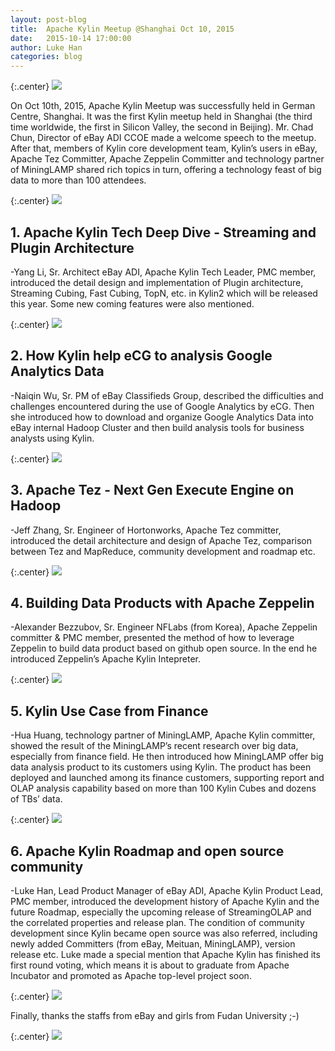 ```yaml
---
layout: post-blog
title:  Apache Kylin Meetup @Shanghai Oct 10, 2015
date:   2015-10-14 17:00:00
author: Luke Han
categories: blog
---
```


{:.center}
![]( /images/blog/meetup_1.jpeg)


On Oct 10th, 2015, Apache Kylin Meetup was successfully held in German Centre, Shanghai. It was the first Kylin meetup held in Shanghai (the third time worldwide, the first in Silicon Valley, the second in Beijing). Mr. Chad Chun, Director of eBay ADI CCOE made a welcome speech to the meetup. After that, members of Kylin core development team, Kylin’s users in eBay, Apache Tez Committer, Apache Zeppelin Committer and technology partner of MiningLAMP shared rich topics in turn, offering a technology feast of big data to more than 100 attendees.

{:.center}
![]( /images/blog/meetup_2.jpeg)


## 1. Apache Kylin Tech Deep Dive - Streaming and Plugin Architecture
-Yang Li, Sr. Architect eBay ADI, Apache Kylin Tech Leader, PMC member, introduced the detail design and implementation of Plugin architecture, Streaming Cubing, Fast Cubing, TopN, etc. in Kylin2 which will be released this year. Some new coming features were also mentioned.

{:.center}
![]( /images/blog/meetup_3.jpeg)

## 2. How Kylin help eCG to analysis Google Analytics Data
-Naiqin Wu, Sr. PM of eBay Classifieds Group, described the difficulties and challenges encountered during the use of Google Analytics by eCG. Then she introduced how to download and organize Google Analytics Data into eBay internal Hadoop Cluster and then build analysis tools for business analysts using Kylin.

{:.center}
![]( /images/blog/meetup_4.jpeg)

## 3. Apache Tez - Next Gen Execute Engine on Hadoop
-Jeff Zhang, Sr. Engineer of Hortonworks, Apache Tez committer, introduced the detail architecture and design of Apache Tez, comparison between Tez and MapReduce, community development and roadmap etc.

{:.center}
![]( /images/blog/meetup_5.jpeg)

## 4. Building Data Products with Apache Zeppelin
-Alexander Bezzubov, Sr. Engineer NFLabs (from Korea), Apache Zeppelin committer & PMC member, presented the method of how to leverage Zeppelin to build data product based on github open source. In the end he introduced Zeppelin’s Apache Kylin Intepreter.

{:.center}
![]( /images/blog/meetup_6.jpeg)

## 5. Kylin Use Case from Finance
-Hua Huang, technology partner of MiningLAMP, Apache Kylin committer, showed the result of the MiningLAMP’s recent research over big data, especially from finance field. He then introduced how MiningLAMP offer big data analysis product to its customers using Kylin. The product has been deployed and launched among its finance customers, supporting report and OLAP analysis capability based on more than 100 Kylin Cubes and dozens of TBs’ data.

{:.center}
![]( /images/blog/meetup_7.jpeg)

## 6. Apache Kylin Roadmap and open source community
-Luke Han, Lead Product Manager of eBay ADI, Apache Kylin Product Lead, PMC member, introduced the development history of Apache Kylin and the future Roadmap, especially the upcoming release of StreamingOLAP and the correlated properties and release plan. The condition of community development since Kylin became open source was also referred, including newly added Committers (from eBay, Meituan, MiningLAMP), version release etc. Luke made a special mention that Apache Kylin has finished its first round voting, which means it is about to graduate from Apache Incubator and promoted as Apache top-level project soon.

{:.center}
![]( /images/blog/meetup_8.jpeg)

Finally, thanks the staffs from eBay and girls from Fudan University ;-)

{:.center}
![]( /images/blog/meetup_9.jpeg)
